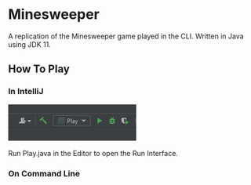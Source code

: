 # Minesweeper
A replication of the Minesweeper game played in the CLI. Written in Java using JDK 11. 

## How To Play
### In IntelliJ
![img.png](img.png)

Run Play.java in the Editor to open the Run Interface. 

### On Command Line
